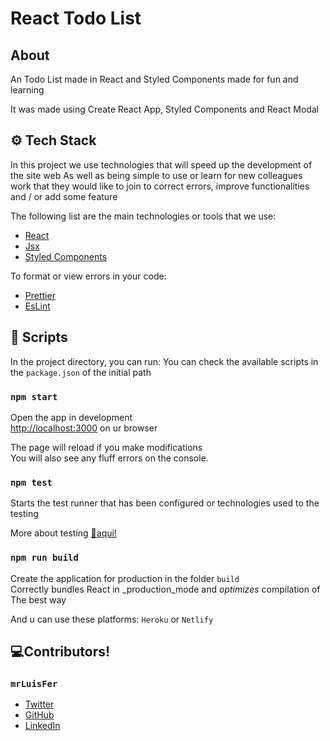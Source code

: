 # React Todo List

## About
An Todo List made in React and Styled Components made for fun and learning

It was made using Create React App, Styled Components and React Modal

## ⚙ Tech Stack

In this project we use technologies that will speed up the development of the site
web As well as being simple to use or learn for new colleagues
work that they would like to join to correct errors, improve functionalities and / or
add some feature

The following list are the main technologies or tools that
we use:

- [React](https://es.reactjs.org/)
- [Jsx](https://es.reactjs.org/docs/introducing-jsx.html)
- [Styled Components](https://styled-components.com/)

To format or view errors in your code:

- [Prettier](https://prettier.io/)
- [EsLint](https://eslint.org/)


## 📌 Scripts

In the project directory, you can run:
You can check the available scripts in the `package.json` of the initial path

### `npm start`

Open the app in development \
[http://localhost:3000](http://localhost:3000) on ur browser

The page will reload if you make modifications \
You will also see any fluff errors on the console.

### `npm test`

Starts the test runner that has been configured or technologies used to
the testing

More about testing
[📍aqui!](https://facebook.github.io/create-react-app/docs/running-tests)

### `npm run build`

Create the application for production in the folder `build` \
Correctly bundles React in _production_mode and _optimizes_ compilation of
The best way

And u can use these platforms:
`Heroku` or `Netlify`

## 💻Contributors!

### `mrLuisFer`

- [Twitter](https://twitter.com/lolesuncrak)
- [GitHub](https://github.com/mrLuisFer)
- [LinkedIn](https://www.linkedin.com/in/mrluisfer/)
